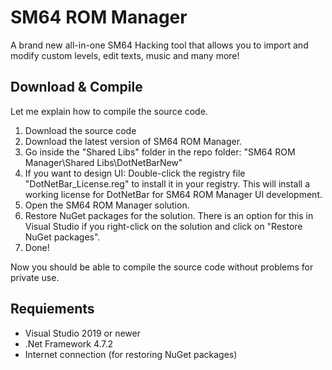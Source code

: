 # SM64 ROM Manager
A brand new all-in-one SM64 Hacking tool that allows you to import and modify custom levels, edit texts, music and many more!

## Download & Compile
Let me explain how to compile the source code.
 1. Download the source code
 2. Download the latest version of SM64 ROM Manager.
 3. Go inside the "Shared Libs" folder in the repo folder: "SM64 ROM Manager\Shared Libs\DotNetBarNew"
 4. If you want to design UI: Double-click the registry file "DotNetBar_License.reg" to install it in your registry.
 This will install a working license for DotNetBar for SM64 ROM Manager UI development.
 5. Open the SM64 ROM Manager solution.
 6. Restore NuGet packages for the solution.
 There is an option for this in Visual Studio if you right-click on the solution and click on "Restore NuGet packages".
 7. Done!

Now you should be able to compile the source code without problems for private use.

## Requiements
 - Visual Studio 2019 or newer
 - .Net Framework 4.7.2
 - Internet connection (for restoring NuGet packages)
